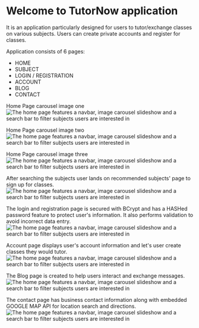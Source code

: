 # Welcome to TutorNow application

It is an application particularly designed for users to tutor/exchange classes on various subjects. Users can create private accounts and register for classes. 

Application consists of 6 pages: 
+ HOME 
+ SUBJECT
+ LOGIN / REGISTRATION
+ ACCOUNT
+ BLOG
+ CONTACT 

Home Page carousel image one
![The home page features a navbar, image carousel slideshow and a search bar to filter subjects users are interested in](tutor/images/TutorNow1.jpg)


Home Page carousel image two
![The home page features a navbar, image carousel slideshow and a search bar to filter subjects users are interested in](tutor/images/TutorNow2.jpg)


Home Page carousel image three
![The home page features a navbar, image carousel slideshow and a search bar to filter subjects users are interested in](tutor/images/TutorNow3.jpg)


After searching the subjects user lands on recommended subjects' page to sign up for classes. 
![The home page features a navbar, image carousel slideshow and a search bar to filter subjects users are interested in](tutor/images/Subjects%20Page.jpg)


The login and registration page is secured with BCrypt and has a HASHed password feature to protect user's information. It also performs validation to avoid incorrect data entry.
![The home page features a navbar, image carousel slideshow and a search bar to filter subjects users are interested in](tutor/images/login.jpg)


Account page displays user's account information and let's user create classes they would tutor. 
![The home page features a navbar, image carousel slideshow and a search bar to filter subjects users are interested in](tutor/images/myAccount%20Page.jpg)


The Blog page is created to help users interact and exchange messages.
![The home page features a navbar, image carousel slideshow and a search bar to filter subjects users are interested in](tutor/images/theBlog.jpg)


The contact page has business contact information along with embedded GOOGLE MAP API for location search and directions. 
![The home page features a navbar, image carousel slideshow and a search bar to filter subjects users are interested in](tutor/images/Contact%20Page.jpg) 


